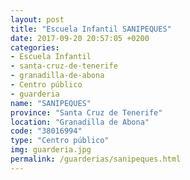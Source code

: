 ```yaml
---
layout: post
title: "Escuela Infantil SANIPEQUES"
date: 2017-09-20 20:57:05 +0200
categories:
- Escuela Infantil
- santa-cruz-de-tenerife
- granadilla-de-abona
- Centro público
- guarderia
name: "SANIPEQUES"
province: "Santa Cruz de Tenerife"
location: "Granadilla de Abona"
code: "38016994"
type: "Centro público"
img: guarderia.jpg
permalink: /guarderias/sanipeques.html
---
```

